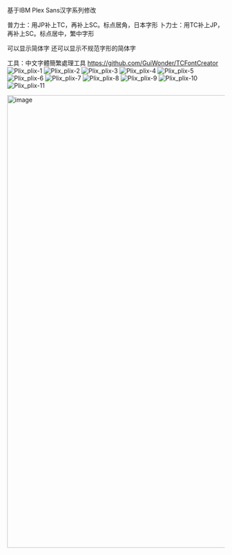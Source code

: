 基于IBM Plex Sans汉字系列修改

普力士：用JP补上TC，再补上SC。标点居角，日本字形
卜力士：用TC补上JP，再补上SC。标点居中，繁中字形

可以显示简体字
还可以显示不规范字形的简体字

工具：中文字體簡繁處理工具 https://github.com/GuiWonder/TCFontCreator
![Plix_plix-1](https://github.com/user-attachments/assets/b68d4f6d-de2f-4ea9-82af-0eb1d6eaed76)
![Plix_plix-2](https://github.com/user-attachments/assets/612b05c3-c0d3-490b-a9e5-7c01f976962c)
![Plix_plix-3](https://github.com/user-attachments/assets/19c017fe-f81e-4960-a1f4-e33fee9db5a4)
![Plix_plix-4](https://github.com/user-attachments/assets/f27eff10-7e0d-458b-8b66-d72b6321d2df)
![Plix_plix-5](https://github.com/user-attachments/assets/d92a505e-d05d-4365-ad2e-ef341b27fedd)
![Plix_plix-6](https://github.com/user-attachments/assets/2bb77175-2e3f-4147-be66-5a103caa0b3c)
![Plix_plix-7](https://github.com/user-attachments/assets/575c2812-366a-4f1c-80c7-f035a9859a82)
![Plix_plix-8](https://github.com/user-attachments/assets/9f6e05e0-4c9b-499d-8535-2b04e5c968cc)
![Plix_plix-9](https://github.com/user-attachments/assets/f4b6b276-8060-48e5-943c-b31d9f156efe)
![Plix_plix-10](https://github.com/user-attachments/assets/b8f248c4-fe71-4291-afaf-3cc20f82f50b)
![Plix_plix-11](https://github.com/user-attachments/assets/a2ae42a2-fed7-45c1-bc02-eaf6830b7cf9)








<img width="1045" alt="image" src="https://github.com/user-attachments/assets/eeac53f4-3f2b-4b97-99e3-aca2ce41b963">



